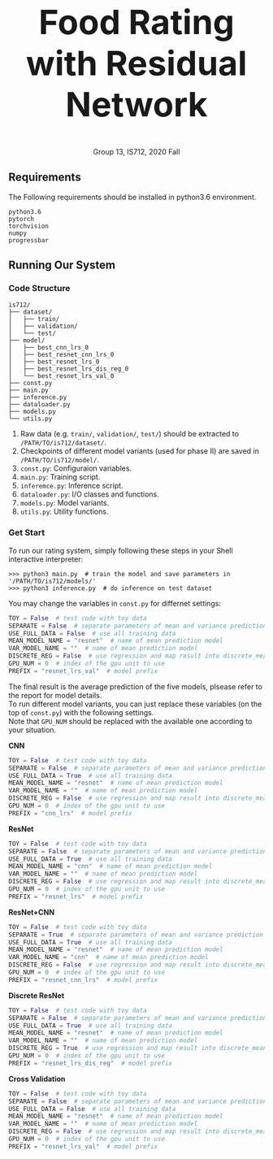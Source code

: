 <h1 style="font-size:50pt" align="center">Food Rating with Residual Network</h2>
<p align="center">Group 13, IS712, 2020 Fall</h2>


## Requirements

The Following requirements should be installed in python3.6 environment.
```
python3.6
pytorch
torchvision
numpy
progressbar
```

## Running Our System

### Code Structure
```
is712/
├── dataset/
│   ├── train/
│   ├── validation/
│   └── test/
├── model/
│   ├── best_cnn_lrs_0
│   ├── best_resnet_cnn_lrs_0
│   ├── best_resnet_lrs_0
│   ├── best_resnet_lrs_dis_reg_0
│   └── best_resnet_lrs_val_0
├── const.py
├── main.py
├── inference.py
├── dataloader.py
├── models.py
└── utils.py
```
1. Raw data (e.g. ```train/```, ```validation/```, ```test/```) should be extracted to ```/PATH/TO/is712/dataset/```.
2. Checkpoints of different model variants (used for phase II) are saved in ```/PATH/TO/is712/model/```.
3. ```const.py```: Configuraion variables.
4. ```main.py```: Training script.
5. ```inferemce.py```: Inference script.
6. ```dataloader.py```: I/O classes and functions.
7. ```models.py```: Model variants.
8. ```utils.py```: Utility functions.

### Get Start
To run our rating system, simply following these steps in your Shell interactive interpreter:
```shell
>>> python3 main.py  # train the model and save parameters in '/PATH/TO/is712/models/'
>>> python3 inference.py  # do inference on test dataset
```

You may change the variables in ```const.py``` for differnet settings:
```python
TOY = False  # test code with toy data
SEPARATE = False  # separate parameters of mean and variance prediction
USE_FULL_DATA = False  # use all training data
MEAN_MODEL_NAME = "resnet"  # name of mean prediction model
VAR_MODEL_NAME = ""  # name of mean prediction model
DISCRETE_REG = False  # use regression and map result into discrete_means/discrete_vars
GPU_NUM = 0  # index of the gpu unit to use
PREFIX = "resnet_lrs_val"  # model prefix
```
The final result is the average prediction of the five models, plsease refer to the report for model details. \
To run different model variants, you can just replace these variables (on the top of ```const.py```) with the following settings. \
Note that ```GPU_NUM``` should be replaced with the available one according to your situation.

**CNN**
```python
TOY = False  # test code with toy data
SEPARATE = False  # separate parameters of mean and variance prediction
USE_FULL_DATA = True  # use all training data
MEAN_MODEL_NAME = "resnet"  # name of mean prediction model
VAR_MODEL_NAME = ""  # name of mean prediction model
DISCRETE_REG = False  # use regression and map result into discrete_means/discrete_vars
GPU_NUM = 0  # index of the gpu unit to use
PREFIX = "cnn_lrs"  # model prefix
```

**ResNet**
```python
TOY = False  # test code with toy data
SEPARATE = False  # separate parameters of mean and variance prediction
USE_FULL_DATA = True  # use all training data
MEAN_MODEL_NAME = "cnn"  # name of mean prediction model
VAR_MODEL_NAME = ""  # name of mean prediction model
DISCRETE_REG = False  # use regression and map result into discrete_means/discrete_vars
GPU_NUM = 0  # index of the gpu unit to use
PREFIX = "resnet_lrs"  # model prefix
```

**ResNet+CNN**
```python
TOY = False  # test code with toy data
SEPARATE = True  # separate parameters of mean and variance prediction
USE_FULL_DATA = True  # use all training data
MEAN_MODEL_NAME = "resnet"  # name of mean prediction model
VAR_MODEL_NAME = "cnn"  # name of mean prediction model
DISCRETE_REG = False  # use regression and map result into discrete_means/discrete_vars
GPU_NUM = 0  # index of the gpu unit to use
PREFIX = "resnet_cnn_lrs"  # model prefix
```

**Discrete ResNet**
```python
TOY = False  # test code with toy data
SEPARATE = False  # separate parameters of mean and variance prediction
USE_FULL_DATA = True  # use all training data
MEAN_MODEL_NAME = "resnet"  # name of mean prediction model
VAR_MODEL_NAME = ""  # name of mean prediction model
DISCRETE_REG = True  # use regression and map result into discrete_means/discrete_vars
GPU_NUM = 0  # index of the gpu unit to use
PREFIX = "resnet_lrs_dis_reg"  # model prefix
```

**Cross Validation**
```python
TOY = False  # test code with toy data
SEPARATE = False  # separate parameters of mean and variance prediction
USE_FULL_DATA = False  # use all training data
MEAN_MODEL_NAME = "resnet"  # name of mean prediction model
VAR_MODEL_NAME = ""  # name of mean prediction model
DISCRETE_REG = False  # use regression and map result into discrete_means/discrete_vars
GPU_NUM = 0  # index of the gpu unit to use
PREFIX = "resnet_lrs_val"  # model prefix
```

